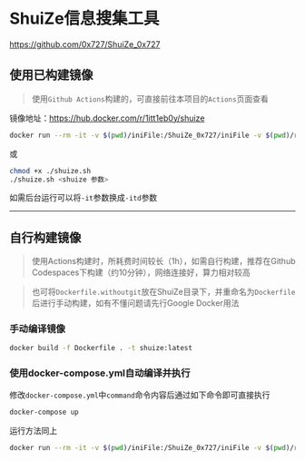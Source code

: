 # ShuiZe信息搜集工具
https://github.com/0x727/ShuiZe_0x727

## 使用已构建镜像

> 使用`Github Actions`构建的，可直接前往本项目的`Actions`页面查看

镜像地址：https://hub.docker.com/r/1itt1eb0y/shuize

```bash
docker run --rm -it -v $(pwd)/iniFile:/ShuiZe_0x727/iniFile -v $(pwd)/result:/ShuiZe_0x727/result --name shuize 1itt1eb0y/shuize:latest <shuize 参数>
```
或
```bash
chmod +x ./shuize.sh
./shuize.sh <shuize 参数>
```
如需后台运行可以将`-it`参数换成`-itd`参数

---

## 自行构建镜像

> 使用Actions构建时，所耗费时间较长（1h），如需自行构建，推荐在Github Codespaces下构建（约10分钟），网络连接好，算力相对较高

> 也可将`Dockerfile.withoutgit`放在ShuiZe目录下，并重命名为`Dockerfile`后进行手动构建，如有不懂问题请先行Google Docker用法

### 手动编译镜像

```bash
docker build -f Dockerfile . -t shuize:latest
```

### 使用docker-compose.yml自动编译并执行

修改`docker-compose.yml`中`command`命令内容后通过如下命令即可直接执行
```bash
docker-compose up
```

运行方法同上
```bash
docker run --rm -it -v $(pwd)/iniFile:/ShuiZe_0x727/iniFile -v $(pwd)/result:/ShuiZe_0x727/result --name shuize shuize:latest <shuize 参数>
```
